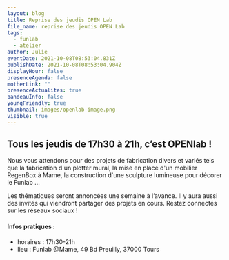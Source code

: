 ```yaml
---
layout: blog
title: Reprise des jeudis OPEN Lab
file_name: reprise des jeudis OPEN Lab
tags:
  - funlab
  - atelier
author: Julie
eventDate: 2021-10-08T08:53:04.831Z
publishDate: 2021-10-08T08:53:04.904Z
displayHour: false
presenceAgenda: false
motherLink: ""
presenceActualites: true
bandeauInfo: false
youngFriendly: true
thumbnail: images/openlab-image.png
visible: true
---
```

## Tous les jeudis de 17h30 à 21h, c’est OPENlab ! 

Nous vous attendons pour des projets de fabrication divers et variés tels que la fabrication d'un plotter mural, la mise en place d'un mobilier RegenBox à Mame, la construction d'une sculpture lumineuse pour décorer le Funlab … 

Les thématiques seront annoncées une semaine à l’avance. Il y aura aussi des invités qui viendront partager des projets en cours. Restez connectés sur les réseaux sociaux !

#### Infos pratiques :
* horaires : 17h30-21h
* lieu : Funlab @Mame, 49 Bd Preuilly, 37000 Tours